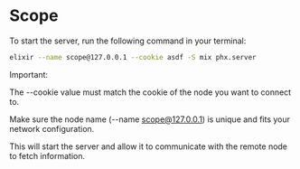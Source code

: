 # Scope

To start the server, run the following command in your terminal:

```bash
elixir --name scope@127.0.0.1 --cookie asdf -S mix phx.server
```

Important:

The --cookie value must match the cookie of the node you want to connect to.

Make sure the node name (--name scope@127.0.0.1) is unique and fits your network configuration.

This will start the server and allow it to communicate with the remote node to fetch information.
